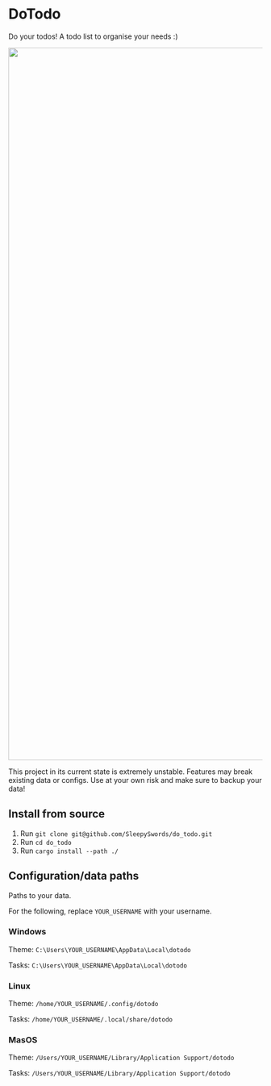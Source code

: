 # DoTodo

Do your todos!
A todo list to organise your needs :)

<img width="1414" src="https://github.com/SleepySwords/do_todo/assets/33922797/b572a1af-3d70-46d5-ac24-17887532fbae">

This project in its current state is extremely unstable. Features may break existing data or configs. Use at your own risk and make sure to backup your data!

## Install from source
1. Run `git clone git@github.com/SleepySwords/do_todo.git`
2. Run `cd do_todo`
3. Run `cargo install --path ./`

## Configuration/data paths
Paths to your data.

For the following, replace `YOUR_USERNAME` with your username.

### Windows
Theme: `C:\Users\YOUR_USERNAME\AppData\Local\dotodo`

Tasks: `C:\Users\YOUR_USERNAME\AppData\Local\dotodo`

### Linux
Theme: `/home/YOUR_USERNAME/.config/dotodo`

Tasks: `/home/YOUR_USERNAME/.local/share/dotodo`

### MasOS
Theme: `/Users/YOUR_USERNAME/Library/Application Support/dotodo`

Tasks: `/Users/YOUR_USERNAME/Library/Application Support/dotodo`
